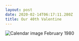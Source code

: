 ```yaml
---
layout: post
date: 2020-02-14T06:17:11.280Z
title: Our 40th Valentine
---
```

![Calendar image February 1980](https://res.cloudinary.com/papascott/image/upload/w_400/v1581661809/assets/feb1980cal.png "Calendar February 1980")
